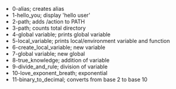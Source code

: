 - 0-alias; creates alias
- 1-hello_you; display 'hello user'
- 2-path; adds /action to PATH
- 3-path; counts total directory
- 4-global variable; prints global variable
- 5-local_variable; prints local/environment variable and function
- 6-create_local_variable; new variable
- 7-global variable; new global
- 8-true_knowledge; addition of variable
- 9-divide_and_rule; division of variable
- 10-love_exponent_breath; exponential
- 11-binary_to_decimal; converts from base 2 to base 10
